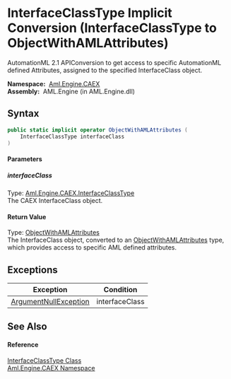 InterfaceClassType Implicit Conversion (InterfaceClassType to ObjectWithAMLAttributes)
======================================================================================
AutomationML 2.1 APIConversion to get access to specific AutomationML defined Attributes, assigned to the specified InterfaceClass object.

  **Namespace:**  [Aml.Engine.CAEX][1]  
  **Assembly:**  AML.Engine (in AML.Engine.dll)

Syntax
------

```csharp
public static implicit operator ObjectWithAMLAttributes (
	InterfaceClassType interfaceClass
)
```

#### Parameters

##### *interfaceClass*
Type: [Aml.Engine.CAEX.InterfaceClassType][2]  
The CAEX InterfaceClass object.

#### Return Value
Type: [ObjectWithAMLAttributes][3]  
 The InterfaceClass object, converted to an [ObjectWithAMLAttributes][3] type, which provides access to specific AML defined attributes. 

Exceptions
----------

Exception                  | Condition      
-------------------------- | -------------- 
[ArgumentNullException][4] | interfaceClass 


See Also
--------

#### Reference
[InterfaceClassType Class][2]  
[Aml.Engine.CAEX Namespace][1]  

[1]: ../README.md
[2]: README.md
[3]: ../../Aml.Engine.AmlObjects/ObjectWithAMLAttributes/README.md
[4]: https://docs.microsoft.com/dotnet/api/system.argumentnullexception
[5]: https://www.automationml.org
[6]: ../../icons/logoShade.png